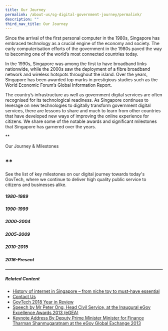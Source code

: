 ```yaml
---
title: Our Journey
permalink: /about-us/sg-digital-government-journey/permalink/
description: ""
third_nav_title: Our Journey
---
```

Since the arrival of the first personal computer in the 1980s, Singapore has embraced technology as a crucial engine of the economy and society. The early computerisation efforts of the government in the 1980s paved the way to becoming one of the world’s most connected countries today.

In the 1990s, Singapore was among the first to have broadband links nationwide, while the 2000s saw the deployment of a fibre broadband network and wireless hotspots throughout the island. Over the years, Singapore has been awarded top marks in prestigious studies such as the World Economic Forum’s Global Information Report.

The country’s infrastructure as well as government digital services are often recognised for its technological readiness. As Singapore continues to leverage on new technologies to digitally transform government digital services, there are lessons to share and much to learn from other countries that have developed new ways of improving the online experience for citizens. We share some of the notable awards and significant milestones that Singapore has garnered over the years.

**

Our Journey & Milestones

**
--------------------------------

See the list of key milestones on our digital journey towards today's GovTech, where we continue to deliver high quality public service to citizens and businesses alike.

##### **1980-1989**

##### **1990-1999**

##### **2000-2004**

##### **2005-2009**

##### **2010-2015**

##### **2016-Present**

* * *

##### **Related Content**

*   [History of internet in Singapore – from niche toy to must-have essential](https://www.tech.gov.sg/media/technews/history-of-the-internet?utm_medium=recommender_0&utm_source=aHR0cHM6Ly93d3cudGVjaC5nb3Yuc2cvd2hvLXdlLWFyZS9vdXItam91cm5leS8=&utm_content=aHR0cHM6Ly93d3cudGVjaC5nb3Yuc2cvbWVkaWEvdGVjaG5ld3MvaGlzdG9yeS1vZi10aGUtaW50ZXJuZXQ=)
*   [Contact Us](https://www.tech.gov.sg/contact-us/?utm_medium=recommender_1&utm_source=aHR0cHM6Ly93d3cudGVjaC5nb3Yuc2cvd2hvLXdlLWFyZS9vdXItam91cm5leS8=&utm_content=aHR0cHM6Ly93d3cudGVjaC5nb3Yuc2cvY29udGFjdC11cy8=)
*   [GovTech 2018 Year in Review](https://www.tech.gov.sg/media/technews/infographics/govtech-year-in-review-2018?utm_medium=recommender_2&utm_source=aHR0cHM6Ly93d3cudGVjaC5nb3Yuc2cvd2hvLXdlLWFyZS9vdXItam91cm5leS8=&utm_content=aHR0cHM6Ly93d3cudGVjaC5nb3Yuc2cvbWVkaWEvdGVjaG5ld3MvaW5mb2dyYXBoaWNzL2dvdnRlY2gteWVhci1pbi1yZXZpZXctMjAxOA==)
*   [Speech by Mr Peter Ong, Head Civil Service, at the Inaugural eGov Excellence Awards 2013 (eGEA)](https://www.tech.gov.sg/media/speeches/speech-by-mr-peter-ong-head-civil-service-at-the-inaugural-egov-excellence-awards-2013?utm_medium=recommender_3&utm_source=aHR0cHM6Ly93d3cudGVjaC5nb3Yuc2cvd2hvLXdlLWFyZS9vdXItam91cm5leS8=&utm_content=aHR0cHM6Ly93d3cudGVjaC5nb3Yuc2cvbWVkaWEvc3BlZWNoZXMvc3BlZWNoLWJ5LW1yLXBldGVyLW9uZy1oZWFkLWNpdmlsLXNlcnZpY2UtYXQtdGhlLWluYXVndXJhbC1lZ292LWV4Y2VsbGVuY2UtYXdhcmRzLTIwMTM=)
*   [Keynote Address By Deputy Prime Minister Minister for Finance Tharman Shanmugaratnam at the eGov Global Exchange 2013](https://www.tech.gov.sg/media/speeches/keynote-address-by-deputy-prime-minister-minister-for-finance-tharman-shanmugaratnam-at-the-egov-global-exchange-2013?utm_medium=recommender_4&utm_source=aHR0cHM6Ly93d3cudGVjaC5nb3Yuc2cvd2hvLXdlLWFyZS9vdXItam91cm5leS8=&utm_content=aHR0cHM6Ly93d3cudGVjaC5nb3Yuc2cvbWVkaWEvc3BlZWNoZXMva2V5bm90ZS1hZGRyZXNzLWJ5LWRlcHV0eS1wcmltZS1taW5pc3Rlci1taW5pc3Rlci1mb3ItZmluYW5jZS10aGFybWFuLXNoYW5tdWdhcmF0bmFtLWF0LXRoZS1lZ292LWdsb2JhbC1leGNoYW5nZS0yMDEz)
